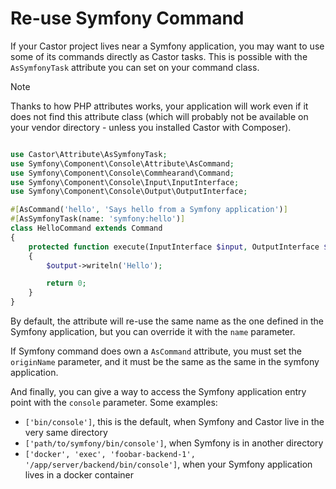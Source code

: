# Re-use Symfony Command

If your Castor project lives near a Symfony application, you may want to use
some of its commands directly as Castor tasks.
This is possible with the `AsSymfonyTask` attribute you can set on your
command class.

> [!NOTE]
> Thanks to how PHP attributes works, your application will work even if it
> does not find this attribute class (which will probably not be available
>  on your vendor directory - unless you installed Castor with Composer).

```php

use Castor\Attribute\AsSymfonyTask;
use Symfony\Component\Console\Attribute\AsCommand;
use Symfony\Component\Console\Commhearand\Command;
use Symfony\Component\Console\Input\InputInterface;
use Symfony\Component\Console\Output\OutputInterface;

#[AsCommand('hello', 'Says hello from a Symfony application')]
#[AsSymfonyTask(name: 'symfony:hello')]
class HelloCommand extends Command
{
    protected function execute(InputInterface $input, OutputInterface $output): int
    {
        $output->writeln('Hello');

        return 0;
    }
}
```

By default, the attribute will re-use the same name as the one defined in the
Symfony application, but you can override it with the `name` parameter.

If Symfony command does own a `AsCommand` attribute, you must set the
`originName` parameter, and it must be the same as the same in the symfony
application.

And finally, you can give a way to access the Symfony application entry point
with the `console` parameter. Some examples:

* `['bin/console']`, this is the default, when Symfony and Castor live in the
  very same directory
* `['path/to/symfony/bin/console']`, when Symfony is in another directory
* `['docker', 'exec', 'foobar-backend-1', '/app/server/backend/bin/console']`, when
  your Symfony application lives in a docker container
